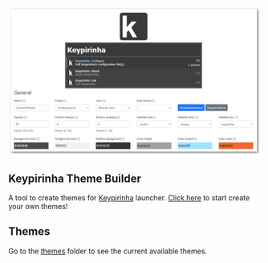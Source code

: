 ![screenshot](screenshot.png)

## Keypirinha Theme Builder

A tool to create themes for [Keypirinha](http://keypirinha.com) launcher. [Click here](https://fuhrmann.github.io/keypirinha-theme-builder/) to start create your own themes!

## Themes

Go to the [themes](https://github.com/Fuhrmann/keypirinha-theme-builder/tree/master/themes) folder to see the current available themes.
